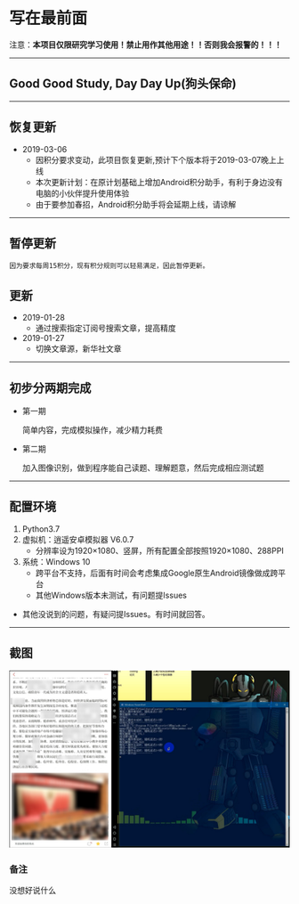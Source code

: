 # 写在最前面

注意：**本项目仅限研究学习使用！禁止用作其他用途！！否则我会报警的！！！**

---

## Good Good Study, Day Day Up(狗头保命)

---

## 恢复更新

* 2019-03-06
  * 因积分要求变动，此项目恢复更新,预计下个版本将于2019-03-07晚上上线
  * 本次更新计划：在原计划基础上增加Android积分助手，有利于身边没有电脑的小伙伴提升使用体验
  * 由于要参加春招，Android积分助手将会延期上线，请谅解

---  

## 暂停更新

    因为要求每周15积分，现有积分规则可以轻易满足，因此暂停更新。

## 更新

* 2019-01-28
  * 通过搜索指定订阅号搜索文章，提高精度
* 2019-01-27
  * 切换文章源，新华社文章

---

## 初步分两期完成

* 第一期  

    简单内容，完成模拟操作，减少精力耗费

* 第二期  

    加入图像识别，做到程序能自己读题、理解题意，然后完成相应测试题

---

## 配置环境  

1. Python3.7  
2. 虚拟机：逍遥安卓模拟器 V6.0.7  
    * 分辨率设为1920×1080、竖屏，所有配置全部按照1920×1080、288PPI
3. 系统：Windows 10  
    * 跨平台不支持，后面有时间会考虑集成Google原生Android镜像做成跨平台  
    * 其他Windows版本未测试，有问题提Issues

* 其他没说到的问题，有疑问提Issues。有时间就回答。  

---  

## 截图

![screenshot](./screenshot/screenshot.jpg)  

### 备注

没想好说什么
